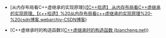 - [从内存布局看C++虚继承的实现原理]([【C++拾遗】 从内存布局看C++虚继承的实现原理_【c++拾遗】%20从内存布局看c++虚继承的实现原理%20-%20csdn博客.webarchiv-CSDN博客](https://blog.csdn.net/xiejingfa/article/details/48028491))

- [C++虚继承时的构造函数]([C++虚继承时的构造函数 (biancheng.net)](https://c.biancheng.net/view/2281.html#:~:text=C%2B%2B%E8%99%9A%E7%BB%A7%E6%89%BF%E6%97%B6%E7%9A%84%E6%9E%84%E9%80%A0%E5%87%BD%E6%95%B0%20%3C%20%E4%B8%8A%E4%B8%80%E8%8A%82%20%E4%B8%8B%E4%B8%80%E8%8A%82,%3E%20%E5%9C%A8%E8%99%9A%E7%BB%A7%E6%89%BF%E4%B8%AD%EF%BC%8C%E8%99%9A%E5%9F%BA%E7%B1%BB%E6%98%AF%E7%94%B1%E6%9C%80%E7%BB%88%E7%9A%84%E6%B4%BE%E7%94%9F%E7%B1%BB%E5%88%9D%E5%A7%8B%E5%8C%96%E7%9A%84%EF%BC%8C%E6%8D%A2%E5%8F%A5%E8%AF%9D%E8%AF%B4%EF%BC%8C%E6%9C%80%E7%BB%88%E6%B4%BE%E7%94%9F%E7%B1%BB%E7%9A%84%E6%9E%84%E9%80%A0%E5%87%BD%E6%95%B0%E5%BF%85%E9%A1%BB%E8%A6%81%E8%B0%83%E7%94%A8%E8%99%9A%E5%9F%BA%E7%B1%BB%E7%9A%84%E6%9E%84%E9%80%A0%E5%87%BD%E6%95%B0%E3%80%82%20%E5%AF%B9%E6%9C%80%E7%BB%88%E7%9A%84%E6%B4%BE%E7%94%9F%E7%B1%BB%E6%9D%A5%E8%AF%B4%EF%BC%8C%E8%99%9A%E5%9F%BA%E7%B1%BB%E6%98%AF%E9%97%B4%E6%8E%A5%E5%9F%BA%E7%B1%BB%EF%BC%8C%E8%80%8C%E4%B8%8D%E6%98%AF%E7%9B%B4%E6%8E%A5%E5%9F%BA%E7%B1%BB%E3%80%82%20%E8%BF%99%E8%B7%9F%E6%99%AE%E9%80%9A%E7%BB%A7%E6%89%BF%E4%B8%8D%E5%90%8C%EF%BC%8C%E5%9C%A8%E6%99%AE%E9%80%9A%E7%BB%A7%E6%89%BF%E4%B8%AD%EF%BC%8C%E6%B4%BE%E7%94%9F%E7%B1%BB%E6%9E%84%E9%80%A0%E5%87%BD%E6%95%B0%E4%B8%AD%E5%8F%AA%E8%83%BD%E8%B0%83%E7%94%A8%E7%9B%B4%E6%8E%A5%E5%9F%BA%E7%B1%BB%E7%9A%84%E6%9E%84%E9%80%A0%E5%87%BD%E6%95%B0%EF%BC%8C%E4%B8%8D%E8%83%BD%E8%B0%83%E7%94%A8%E9%97%B4%E6%8E%A5%E5%9F%BA%E7%B1%BB%E7%9A%84%E3%80%82))



